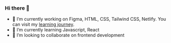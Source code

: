 ### Hi there 👋
- 🔭 I’m currently working on Figma, HTML, CSS, Tailwind CSS, Netlify. You can visit my [learning journey](learning.md).
- 🌱 I’m currently learning Javascript, React
- 👯 I’m looking to collaborate on frontend development
<!--
**dev-arpita/dev-arpita** is a ✨ _special_ ✨ repository because its `README.md` (this file) appears on your GitHub profile.

Here are some ideas to get you started:

- 🔭 I’m currently working on ...
- 🌱 I’m currently learning ...
- 👯 I’m looking to collaborate on ...
- 🤔 I’m looking for help with ...
- 💬 Ask me about ...
- 📫 How to reach me: ...
- 😄 Pronouns: ...
- ⚡ Fun fact: ...
-->
